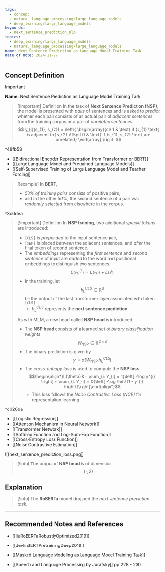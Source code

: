 ```yaml
---
tags:
  - concept
  - natural_language_processing/large_language_models
  - deep_learning/large_language_models
keywords:
  - next_sentence_prediction_nlp
topics:
  - deep_learning/large_language_models
  - natural_language_processing/large_language_models
name: Next Sentence Prediction as Language Model Training Task
date of note: 2024-11-27
---
```


## Concept Definition

>[!important]
>**Name**: Next Sentence Prediction as Language Model Training Task

>[!important] Definition
>In the task of **Next Sentence Prediction (NSP)**, the model is presented with *pairs* of sentences and is asked to *predict* whether each pair consists of an actual pair of *adjacent sentences* from the training corpus or a pair of *unrelated sentences*.
>$$
>y_{i}(s_{1}, s_{2}) = \left\{ 
>\begin{array}{cl}
> 1 & \text{ if }s_{1} \text{ is adjacent to }s_{2} \\[5pt] 
> 0 & \text{ if }s_{1}, s_{2} \text{ are unrelated}
>\end{array}
>\right.
>$$

^48fb58

- [[Bidirectional Encoder Representation from Transformer or BERT]]
- [[Large Language Model and Pretrained Language Models]]
- [[Self-Supervised Training of Large Language Model and Teacher Forcing]]

>[!example]
>In **BERT**, 
>- *$50\%$ of training pairs* consists of positive pairs, 
>- and in the other *$50\%$*, the second sentence of a pair was *randomly selected* from elsewhere in the corpus.

^3c0dea

>[!important] Definition
>In **NSP training**, two additional *special tokens* are introduced:
>- `[CLS]` is *prepended* to the input sentence pair, 
>- `[SEP]` is placed *between* the adjacent sentences, and *after* the final token of second sentence.
>- The *embeddings* representing the *first sentence* and *second sentence* of input are *added* to the word and positional embeddings to distinguish two sentences. $$E(w_{i}^{(j)}) = E(w_{i}) + E(s^{j})$$
>- In the training, let $$h_{L}^{CLS} \in \mathbb{R}^{d}$$ be the output of the last transformer layer associated with token `[CLS]`
>	- $h_{L}^{CLS}$ represents the **next sentence prediction**.
>
>As with MLM, a new head called **NSP head** is introduced.
>- The **NSP head** consists of a learned set of *binary classification weights* $$W_{\text{NSP}} \in \mathbb{R}^{2\times d}$$
>- The binary prediction is given by $$y^{i} =  \sigma\left( W_{\text{NSP}}\,h_{L}^{CLS} \right)$$
>- The *cross-entropy loss* is used to compute the **NSP loss** $$\begin{align*}L(\theta) &= \sum_{i: Y_{i} = 1}\left[ -\log y^{i} \right]  +  \sum_{i: Y_{i} = 0}\left[ -\log \left\{1 - y^{i} \right\}\right]\end{align*}$$
>	- This loss follows the *Noise Contrastive Loss (NCE)* for representation learning

^c626ba

- [[Logistic Regression]]
- [[Attention Mechanism in Neural Network]]
- [[Transformer Network]]
- [[Softmax Function and Log-Sum-Exp Function]]
- [[Cross-Entropy Loss Function]]
- [[Noise Contrastive Estimation]]

![[next_sentence_prediction_loss.png]]

>[!info]
>The output of **NSP head** is of dimension $$(\cdot, 2)$$


## Explanation

>[!info]
>The **RoBERTa** model dropped the *next sentence prediction task.*




-----------
##  Recommended Notes and References


- [[liuRoBERTaRobustlyOptimized2019]]
- [[devlinBERTPretrainingDeep2019]]
- [[Masked Language Modeling as Language Model Training Task]]

- [[Speech and Language Processing by Jurafsky]] pp 228 - 230